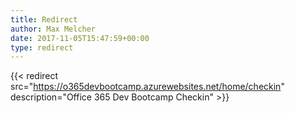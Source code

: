 ```yaml
---
title: Redirect
author: Max Melcher
date: 2017-11-05T15:47:59+00:00
type: redirect
---
```


{{< redirect src="https://o365devbootcamp.azurewebsites.net/home/checkin" description="Office 365 Dev Bootcamp Checkin" >}}